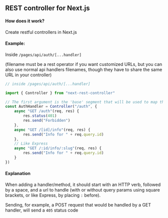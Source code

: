 ## REST controller for Next.js

#### How does it work?

Create restful controllers in Next.js

#### Example:

Inside `/pages/api/auth/[...handler]`

(filename must be a rest operator if you want customized URLs, but you can also use normal api handlers filenames, though they have to share the same URL in your controller)

```ts
// inside /pages/api/auth/[...handler]

import { Controller } from "next-rest-controller"

// The first argument is the 'base' segment that will be used to map the correct url.
const AuthHandler = Controller("/auth", {
    async "GET /auth"(req, res) {
        res.status(401)
        res.send("Forbidden")
    },
    async "GET /[id]/info"(req, res) {
        res.send("Info for " + req.query.id)
    },
    // Like Express
    async "GET /:id/info/:slug"(req, res) {
        res.send("Info for " + req.query.id)
    }
})
```

#### Explanation
When adding a handler/method, it should start with an HTTP verb, followed by a space, and a url to handle (with or without query params using square brackets, or like Express, by placing `:` before).

Sending, for example, a POST request that would be handled by a GET handler, will send a `405` status code
